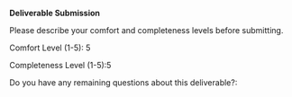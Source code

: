 **Deliverable Submission**

Please describe your comfort and completeness levels before submitting.

Comfort Level (1-5): 5

Completeness Level (1-5):5

Do you have any remaining questions about this deliverable?: